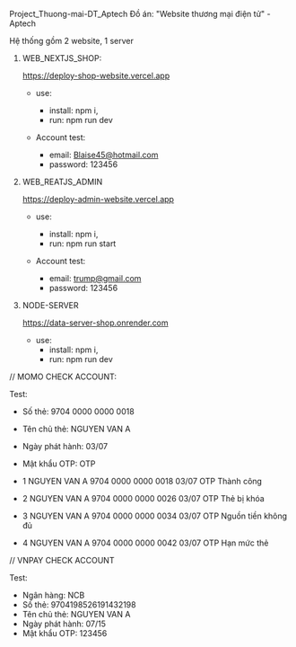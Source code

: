 Project_Thuong-mai-DT_Aptech
Đồ án: "Website thương mại điện tử" - Aptech

Hệ thống gồm 2 website, 1 server

1.  WEB_NEXTJS_SHOP:

    https://deploy-shop-website.vercel.app

    - use:

      - install: npm i,
      - run: npm run dev

    - Account test:
      - email: Blaise45@hotmail.com
      - password: 123456

2.  WEB_REATJS_ADMIN

    https://deploy-admin-website.vercel.app

    - use:

      - install: npm i,
      - run: npm run start

    - Account test:
      - email: trump@gmail.com
      - password: 123456

3.  NODE-SERVER

    https://data-server-shop.onrender.com

    - use:
      - install: npm i,
      - run: npm run dev

// MOMO CHECK ACCOUNT:

Test:

- Số thẻ: 9704 0000 0000 0018
- Tên chủ thẻ: NGUYEN VAN A
- Ngày phát hành: 03/07
- Mật khẩu OTP: OTP

- 1 NGUYEN VAN A 9704 0000 0000 0018 03/07 OTP Thành công
- 2 NGUYEN VAN A 9704 0000 0000 0026 03/07 OTP Thẻ bị khóa
- 3 NGUYEN VAN A 9704 0000 0000 0034 03/07 OTP Nguồn tiền không đủ
- 4 NGUYEN VAN A 9704 0000 0000 0042 03/07 OTP Hạn mức thẻ

// VNPAY CHECK ACCOUNT

Test:

- Ngân hàng: NCB
- Số thẻ: 9704198526191432198
- Tên chủ thẻ: NGUYEN VAN A
- Ngày phát hành: 07/15
- Mật khẩu OTP: 123456
